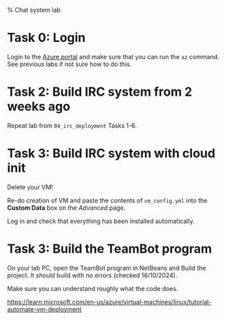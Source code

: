 % Chat system lab


# Task 0: Login

Login to the [Azure portal](https://portal.azure.com/) and make sure that you can run the `az` command.
See previous labs if not sure how to do this.


# Task 2: Build IRC system from 2 weeks ago

Repeat lab from `04_irc_deployment` Tasks 1-6.


# Task 3: Build IRC system with cloud init

Delete your VM!

Re-do creation of VM and paste the contents of `vm_config.yml` into the **Custom Data** box on the *Advanced* page.

Log in and check that everything has been installed automatically.


# Task 3: Build the TeamBot program

On your lab PC, open the TeamBot program in NetBeans and Build the project.
It *should* build with no errors (checked 18/10/2024).

Make sure you can understand roughly what the code does.


https://learn.microsoft.com/en-us/azure/virtual-machines/linux/tutorial-automate-vm-deployment

